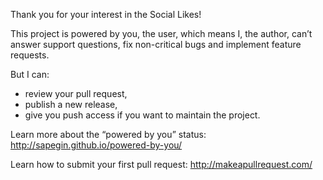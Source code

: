 Thank you for your interest in the Social Likes!

This project is powered by you, the user, which means I, the author, can’t answer support questions, fix non-critical bugs and implement feature requests.

But I can:

- review your pull request,
- publish a new release,
- give you push access if you want to maintain the project.

Learn more about the “powered by you” status: http://sapegin.github.io/powered-by-you/

Learn how to submit your first pull request: http://makeapullrequest.com/
